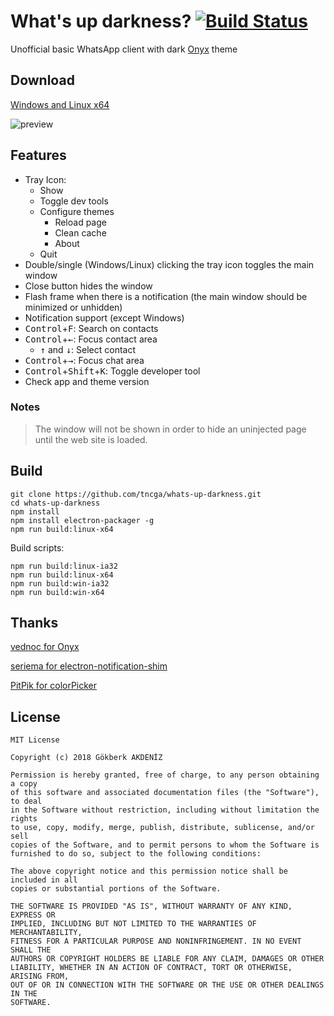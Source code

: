
# What's up darkness? [![Build Status](https://travis-ci.com/tncga/whats-up-darkness.svg?branch=master)](https://travis-ci.com/tncga/whats-up-darkness)

Unofficial basic WhatsApp client with dark [Onyx](https://github.com/vednoc/onyx) theme

## Download
[Windows and  Linux x64](https://github.com/tncga/whats-up-darkness/releases/latest)


![preview](https://image.ibb.co/nhjj49/app.jpg)


## Features
 - Tray Icon:
   - Show
   - Toggle dev tools
   - Configure themes
	 - Reload page
	 - Clean cache
	 - About
   - Quit
 - Double/single (Windows/Linux) clicking the tray icon toggles the main window
 - Close button hides the window
 - Flash frame when there is a notification (the main window should be minimized or unhidden)
 - Notification support (except Windows)
 - <kbd>Control</kbd>+<kbd>F</kbd>: Search on contacts
 - <kbd>Control</kbd>+<kbd>←</kbd>: Focus contact area
	 - <kbd>↑</kbd> and <kbd>↓</kbd>: Select contact
 - <kbd>Control</kbd>+<kbd>→</kbd>: Focus chat area
 - <kbd>Control</kbd>+<kbd>Shift</kbd>+<kbd>K</kbd>: Toggle developer tool
 - Check app and theme version


### Notes
> The window will not be shown in order to hide an uninjected page until the web site is loaded.


## Build
    git clone https://github.com/tncga/whats-up-darkness.git
    cd whats-up-darkness
    npm install
    npm install electron-packager -g
    npm run build:linux-x64

Build scripts:

	npm run build:linux-ia32
	npm run build:linux-x64
	npm run build:win-ia32
	npm run build:win-x64


## Thanks
[vednoc for Onyx](https://github.com/vednoc/onyx)

[seriema for electron-notification-shim](https://github.com/seriema/electron-notification-shim)

[PitPik for colorPicker](https://github.com/PitPik/colorPicker)

## License

	MIT License

	Copyright (c) 2018 Gökberk AKDENİZ

	Permission is hereby granted, free of charge, to any person obtaining a copy
	of this software and associated documentation files (the "Software"), to deal
	in the Software without restriction, including without limitation the rights
	to use, copy, modify, merge, publish, distribute, sublicense, and/or sell
	copies of the Software, and to permit persons to whom the Software is
	furnished to do so, subject to the following conditions:

	The above copyright notice and this permission notice shall be included in all
	copies or substantial portions of the Software.

	THE SOFTWARE IS PROVIDED "AS IS", WITHOUT WARRANTY OF ANY KIND, EXPRESS OR
	IMPLIED, INCLUDING BUT NOT LIMITED TO THE WARRANTIES OF MERCHANTABILITY,
	FITNESS FOR A PARTICULAR PURPOSE AND NONINFRINGEMENT. IN NO EVENT SHALL THE
	AUTHORS OR COPYRIGHT HOLDERS BE LIABLE FOR ANY CLAIM, DAMAGES OR OTHER
	LIABILITY, WHETHER IN AN ACTION OF CONTRACT, TORT OR OTHERWISE, ARISING FROM,
	OUT OF OR IN CONNECTION WITH THE SOFTWARE OR THE USE OR OTHER DEALINGS IN THE
	SOFTWARE.
